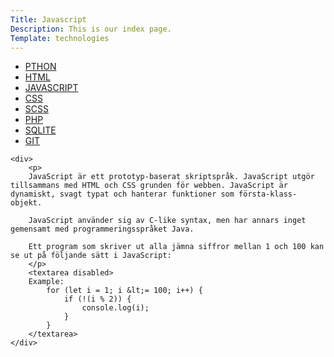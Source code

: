 ```yaml
---
Title: Javascript
Description: This is our index page.
Template: technologies
---
```


<div class="tech-main">
    <div class="tech-nav">
        <ul>
            <li><a href="python">PTHON</a></li>
            <li><a href="html">HTML</a></li>
            <li><a href="javascript">JAVASCRIPT</a></li>
            <li><a href="css">CSS</a></li>
            <li><a href="scss">SCSS</a></li>
            <li><a href="php">PHP</a></li>
            <li><a href="sqlite">SQLITE</a></li>
            <li><a href="git">GIT</a></li>
        </ul>
    </div>

    <div>
        <p>
        JavaScript är ett prototyp-baserat skriptspråk. JavaScript utgör tillsammans med HTML och CSS grunden för webben. JavaScript är dynamiskt, svagt typat och hanterar funktioner som första-klass-objekt.

        JavaScript använder sig av C-like syntax, men har annars inget gemensamt med programmeringsspråket Java.

        Ett program som skriver ut alla jämna siffror mellan 1 och 100 kan se ut på följande sätt i JavaScript:
        </p>
        <textarea disabled>
        Example:
            for (let i = 1; i &lt;= 100; i++) {
                if (!(i % 2)) {
                    console.log(i);
                }
            }
        </textarea>
    </div>
</div>